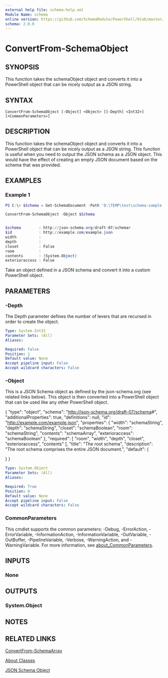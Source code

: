 ```yaml
---
external help file: schema-help.xml
Module Name: schema
online version: https://github.com/SchemaModule/PowerShell/blob/master/docs/ConvertFrom-SchemaObject.md#convertfrom-schemaobject
schema: 2.0.0
---
```


# ConvertFrom-SchemaObject

## SYNOPSIS

This function takes the schemaObject object and converts it into a PowerShell object
that can be nicely output as a JSON string.

## SYNTAX

```
ConvertFrom-SchemaObject [-Object] <Object> [[-Depth] <Int32>] [<CommonParameters>]
```

## DESCRIPTION

This function takes the schemaObject object and converts it into a PowerShell object
that can be nicely output as a JSON string. This function is useful when you need
to output the JSON schema as a JSON object. This would have the effect of
creating an empty JSON document based on the schema that was provided.

## EXAMPLES

### Example 1

```powershell
PS C:\> $Schema = Get-SchemaDocument -Path 'D:\TEMP\test\schema-sample.json'

ConvertFrom-SchemaObject -Object $Schema


$schema        : http://json-schema.org/draft-07/schema#
$id            : http://example.com/example.json
width          :
depth          :
closet         : False
room           :
contents       : {System.Object}
exterioraccess : False
```

Take an object defined in a JSON schema and convert it into a custom PowerShell
object.

## PARAMETERS

### -Depth

The Depth parameter defines the number of levers that are recursed in order to
create the object.

```yaml
Type: System.Int32
Parameter Sets: (All)
Aliases:

Required: False
Position: 1
Default value: None
Accept pipeline input: False
Accept wildcard characters: False
```

### -Object

This is a JSON Schema object as defined by the json-schema.org (see related links
below). This object is then converted into a PowerShell object that can be used
like any other PowerShell object.

{
 "type": "object",
 "schema": "<http://json-schema.org/draft-07/schema>#",
 "additionalProperties": true,
 "definitions": null,
 "id": "http://example.com/example.json",
 "properties": {
  "width": "schemaString",
  "depth": "schemaString",
  "closet": "schemaBoolean",
  "room": "schemaString",
  "contents": "schemaArray",
  "exterioraccess": "schemaBoolean"
 },
 "required": [
  "room",
  "width",
  "depth",
  "closet",
  "exterioraccess",
  "contents"
 ],
 "title": "The root schema",
 "description": "The root schema comprises the entire JSON document.",
 "default": {

 }
}

```yaml
Type: System.Object
Parameter Sets: (All)
Aliases:

Required: True
Position: 0
Default value: None
Accept pipeline input: False
Accept wildcard characters: False
```

### CommonParameters

This cmdlet supports the common parameters: -Debug, -ErrorAction, -ErrorVariable, -InformationAction, -InformationVariable, -OutVariable, -OutBuffer, -PipelineVariable, -Verbose, -WarningAction, and -WarningVariable. For more information, see [about_CommonParameters](http://go.microsoft.com/fwlink/?LinkID=113216).

## INPUTS

### None

## OUTPUTS

### System.Object

## NOTES

## RELATED LINKS

[ConvertFrom-SchemaArray](https://github.com/SchemaModule/PowerShell/blob/master/docs/ConvertFrom-SchemaArray.md#convertfrom-schemaarray)

[About Classes](https://github.com/SchemaModule/PowerShell/blob/master/docs/about_Schema_Classes.md)

[JSON Schema Object](https://json-schema.org/understanding-json-schema/reference/object.html)
